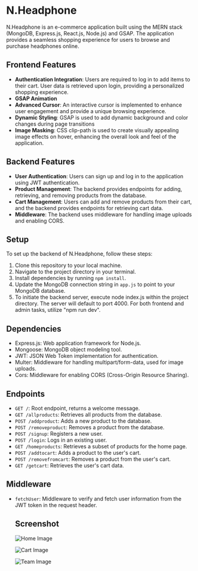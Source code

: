 # N.Headphone

N.Headphone is an e-commerce application built using the MERN stack (MongoDB, Express.js, React.js, Node.js) and GSAP. The application provides a seamless shopping experience for users to browse and purchase headphones online.

## Frontend Features

- **Authentication Integration**: Users are required to log in to add items to their cart. User data is retrieved upon login, providing a personalized shopping experience.
- **GSAP Animation**
- **Advanced Cursor**: An interactive cursor is implemented to enhance user engagement and provide a unique browsing experience.
- **Dynamic Styling**: GSAP is used to add dynamic background and color changes during page transitions
- **Image Masking**: CSS clip-path is used to create visually appealing image effects on hover, enhancing the overall look and feel of the application.

## Backend Features

- **User Authentication**: Users can sign up and log in to the application using JWT authentication.
- **Product Management**: The backend provides endpoints for adding, retrieving, and removing products from the database.
- **Cart Management**: Users can add and remove products from their cart, and the backend provides endpoints for retrieving cart data.
- **Middleware**: The backend uses middleware for handling image uploads and enabling CORS.

## Setup

To set up the backend of N.Headphone, follow these steps:

1. Clone this repository to your local machine.
2. Navigate to the project directory in your terminal.
3. Install dependencies by running `npm install`.
4. Update the MongoDB connection string in `app.js` to point to your MongoDB database.
5. To initiate the backend server, execute node index.js within the project directory. The server will default to port 4000. For both frontend and admin tasks, utilize "npm run dev".

## Dependencies

- Express.js: Web application framework for Node.js.
- Mongoose: MongoDB object modeling tool.
- JWT: JSON Web Token implementation for authentication.
- Multer: Middleware for handling multipart/form-data, used for image uploads.
- Cors: Middleware for enabling CORS (Cross-Origin Resource Sharing).

## Endpoints

- `GET /`: Root endpoint, returns a welcome message.
- `GET /allproducts`: Retrieves all products from the database.
- `POST /addproduct`: Adds a new product to the database.
- `POST /removeproduct`: Removes a product from the database.
- `POST /signup`: Registers a new user.
- `POST /login`: Logs in an existing user.
- `GET /homeproducts`: Retrieves a subset of products for the home page.
- `POST /addtocart`: Adds a product to the user's cart.
- `POST /removefromcart`: Removes a product from the user's cart.
- `GET /getcart`: Retrieves the user's cart data.

## Middleware

- `fetchUser`: Middleware to verify and fetch user information from the JWT token in the request header.

  ## Screenshot
  ![Home Image](images/home.png)

  ![Cart Image](images/cart.png)

    ![Team Image](images/team.png)
